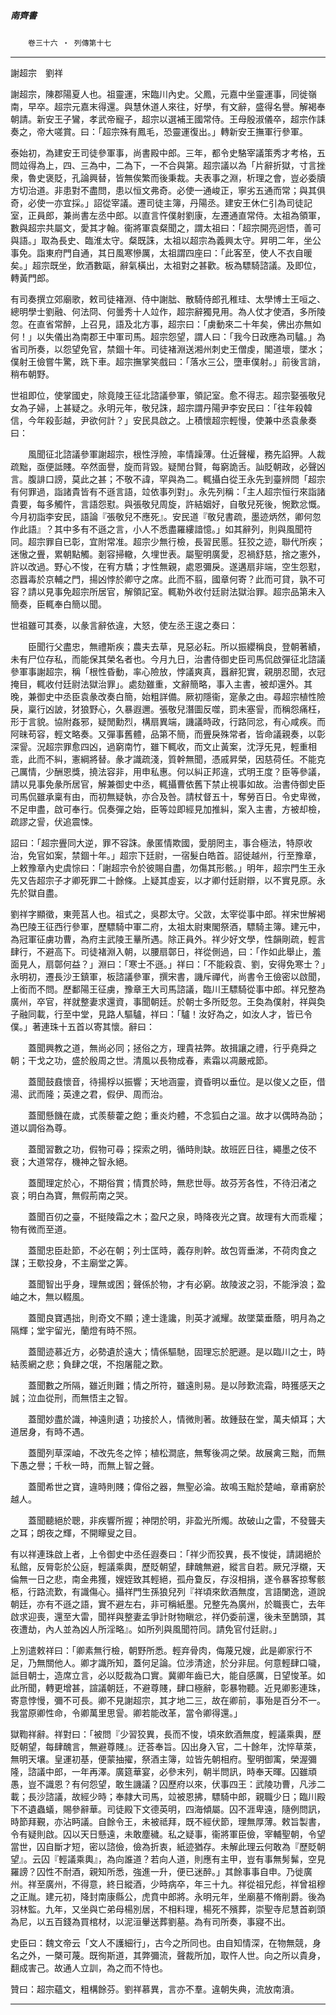 

##### 南齊書
　　`卷三十六 ‧ 列傳第十七`

* * *

謝超宗　劉祥

謝超宗，陳郡陽夏人也。祖靈運，宋臨川內史。父鳳，元嘉中坐靈運事，同徙嶺南，早卒。超宗元嘉末得還。與慧休道人來往，好學，有文辭，盛得名譽。解褐奉朝請。新安王子鸞，孝武帝寵子，超宗以選補王國常侍。王母殷淑儀卒，超宗作誄奏之，帝大嗟賞。曰：「超宗殊有鳳毛，恐靈運復出。」轉新安王撫軍行參軍。

泰始初，為建安王司徒參軍事，尚書殿中郎。三年，都令史駱宰議策秀才考格，五問竝得為上，四、三為中，二為下，一不合與第。超宗議以為「片辭折獄，寸言挫衆，魯史褒貶，孔論興替，皆無俟繁而後秉裁。夫表事之淵，析理之會，豈必委牘方切治道。非患對不盡問，患以恒文弗奇。必使一通峻正，寧劣五通而常；與其俱奇，必使一亦宜採。」詔從宰議。遷司徒主簿，丹陽丞。建安王休仁引為司徒記室，正員郎，兼尚書左丞中郎。以直言忤僕射劉康，左遷通直常侍。太祖為領軍，數與超宗共屬文，愛其才翰。衞將軍袁粲聞之，謂太祖曰：「超宗開亮迥悟，善可與語。」取為長史、臨淮太守。粲既誅，太祖以超宗為義興太守。昇明二年，坐公事免。詣東府門自通，其日風寒慘厲，太祖謂四座曰：「此客至，使人不衣自暖矣。」超宗既坐，飲酒數甌，辭氣橫出，太祖對之甚歡。板為驃騎諮議。及即位，轉黃門郎。

有司奏撰立郊廟歌，敕司徒褚淵、侍中謝朏、散騎侍郎孔稚珪、太學博士王咺之、總明學士劉融、何法冏、何曇秀十人竝作，超宗辭獨見用。為人仗才使酒，多所陵忽。在直省常醉，上召見，語及北方事，超宗曰：「虜動來二十年矣，佛出亦無如何！」以失儀出為南郡王中軍司馬。超宗怨望，謂人曰：「我今日政應為司驢。」為省司所奏，以怨望免官，禁錮十年。司徒褚淵送湘州刺史王僧虔，閣道壞，墜水；僕射王儉嘗牛驚，跣下車。超宗撫掌笑戲曰：「落水三公，墮車僕射。」前後言誚，稍布朝野。

世祖即位，使掌國史，除竟陵王征北諮議參軍，領記室。愈不得志。超宗娶張敬兒女為子婦，上甚疑之。永明元年，敬兒誅，超宗謂丹陽尹李安民曰：「往年殺韓信，今年殺彭越，尹欲何計？」安民具啟之。上積懷超宗輕慢，使兼中丞袁彖奏曰：

　　風聞征北諮議參軍謝超宗，根性浮險，率情躁薄。仕近聲權，務先諂狎。人裁疏黜，亟便詆賤。卒然面譽，旋而背毀。疑閒台賢，每窮詭舌。訕貶朝政，必聲凶言。腹誹口謗，莫此之甚；不敬不諱，罕與為二。輒攝白從王永先到臺辨問「超宗有何罪過，詣諸貴皆有不遜言語，竝依事列對」。永先列稱：「主人超宗恒行來詣諸貴要，每多觸忤，言語怨懟。與張敬兒周旋，許結姻好，自敬兒死後，惋歎忿慨。今月初詣李安民，語論『張敬兒不應死』。安民道『敬兒書疏，墨迹炳然，卿何忽作此語』？其中多有不遜之言，小人不悉盡羅縷諳憶。」如其辭列，則與風聞符同。超宗罪自已彰，宜附常准。超宗少無行檢，長習民慝。狂狡之迹，聯代所疾；迷慠之舋，累朝點觸。剗容掃轍，久埋世表。屬聖明廣愛，忍禍舒慈，捨之憲外，許以改過。野心不悛，在宥方驕；才性無親，處恩彌戾。遂遘扇非端，空生怨懟，恣囂毒於京輔之門，揚凶悖於卿守之席。此而不翦，國章何寄？此而可貸，孰不可容？請以見事免超宗所居官，解領記室。輒勒外收付廷尉法獄治罪。超宗品第未入簡奏，臣輒奉白簡以聞。

世祖雖可其奏，以彖言辭依違，大怒，使左丞王逡之奏曰：

　　臣聞行父盡忠，無禮斯疾；農夫去草，見惡必耘。所以振纓稱良，登朝著績，未有尸位存私，而能保其榮名者也。今月九日，治書侍御史臣司馬侃啟彈征北諮議參軍事謝超宗，稱「根性昏動，率心險放，悖議爽真，囂辭犯實，親朋忍聞，衣冠掩目，輒收付廷尉法獄治罪」。處劾雖重，文辭簡略，事入主書，被却還外。其晚，兼御史中丞臣袁彖改奏白簡，始粗詳備。厥初隱衞，寔彖之由。尋超宗植性險戾，稟行凶詖，犲狼野心，久暴遐邇。張敬兒潛圖反噬，罰未塞諐，而稱怨痛枉，形于言貌。協附姦邪，疑閒勳烈，構扇異端，譏議時政，行路同忿，有心咸疾。而阿昧苟容，輕文略奏。又彈事舊體，品第不簡，而舋戾殊常者，皆命議親奏，以彰深諐。況超宗罪愈四凶，過窮南竹，雖下輒收，而文止黃案，沈浮旡見，輕重相乖，此而不糾，憲綱將替。彖才識疏淺，質幹無聞，憑戚昇榮，因慈荷任。不能克己厲情，少酬恩獎，撓法容非，用申私惠。何以糾正邦違，式明王度？臣等參議，請以見事免彖所居官，解兼御史中丞，輒攝曹依舊下禁止視事如故。治書侍御史臣司馬侃雖承稟有由，而初無疑執，亦合及咎。請杖督五十，奪勞百日。令史卑微，不足申盡，啟可奉行。侃奏彈之始，臣等竝即經見加推糾，案入主書，方被却檢，疏謬之諐，伏追震悚。

詔曰：「超宗舋同大逆，罪不容誅。彖匿情欺國，愛朋罔主，事合極法，特原收治，免官如案，禁錮十年。」超宗下廷尉，一宿髮白皓首。詔徙越州，行至豫章，上敕豫章內史虞悰曰：「謝超宗令於彼賜自盡，勿傷其形骸。」明年，超宗門生王永先又告超宗子才卿死罪二十餘條。上疑其虛妄，以才卿付廷尉辯，以不實見原。永先於獄自盡。

劉祥字顯徵，東莞莒人也。祖式之，吳郡太守。父敳，太宰從事中郎。祥宋世解褐為巴陵王征西行參軍，歷驃騎中軍二府，太祖太尉東閣祭酒，驃騎主簿。建元中，為冠軍征虜功曹，為府主武陵王曅所遇。除正員外。祥少好文學，性韻剛疏，輕言肆行，不避高下。司徒褚淵入朝，以腰扇鄣日，祥從側過，曰：「作如此舉止，羞面見人，扇鄣何益？」淵曰：「寒士不遜。」祥曰：「不能殺袁、劉，安得免寒士？」永明初，遷長沙王鎮軍，板諮議參軍，撰宋書，譏斥禪代，尚書令王儉密以啟聞，上銜而不問。歷鄱陽王征虜，豫章王大司馬諮議，臨川王驃騎從事中郎。祥兄整為廣州，卒官，祥就整妻求還資，事聞朝廷。於朝士多所貶忽。王奐為僕射，祥與奐子融同載，行至中堂，見路人驅驢，祥曰：「驢！汝好為之，如汝人才，皆已令僕。」著連珠十五首以寄其懷。辭曰：

　　蓋聞興教之道，無尚必同；拯俗之方，理貴袪弊。故揖讓之禮，行乎堯舜之朝；干戈之功，盛於殷周之世。清風以長物成春，素霜以凋嚴戒節。

　　蓋聞鼓鼖懷音，待揚桴以振響；天地涵靈，資昏明以垂位。是以俊乂之臣，借湯、武而隆；英達之君，假伊、周而治。

　　蓋聞懸饑在歲，式羨藜藿之飽；重炎灼體，不念狐白之溫。故才以偶時為劭；道以調俗為尊。

　　蓋聞習數之功，假物可尋；探索之明，循時則缺。故班匠日往，繩墨之伎不衰；大道常存，機神之智永絕。

　　蓋聞理定於心，不期俗賞；情貫於時，無悲世辱。故芬芳各性，不待汨渚之哀；明白為寶，無假荊南之哭。

　　蓋聞百仞之臺，不挺陵霜之木；盈尺之泉，時降夜光之寶。故理有大而乖權；物有微而至道。

　　蓋聞忠臣赴節，不必在朝；列士匡時，義存則幹。故包胥垂涕，不荷肉食之謀；王歜投身，不主廟堂之筭。

　　蓋聞智出乎身，理無或困；聲係於物，才有必窮。故陵波之羽，不能淨浪；盈岫之木，無以輟風。

　　蓋聞良寶遇拙，則奇文不顯；達士逢讒，則英才滅耀。故墜葉垂蔭，明月為之隔輝；堂宇留光，蘭燈有時不照。

　　蓋聞迹慕近方，必勢遺於遠大；情係驅馳，固理忘於肥遯。是以臨川之士，時結羨網之悲；負肆之氓，不抱屠龍之歎。

　　蓋聞數之所隔，雖近則難；情之所符，雖遠則易。是以陟歎流霜，時獲感天之誠；泣血從刑，而無悟主之智。

　　蓋聞妙盡於識，神遠則遺；功接於人，情微則著。故鍾鼓在堂，萬夫傾耳；大道居身，有時不遇。

　　蓋聞列草深岫，不改先冬之悴；植松澗底，無奪後凋之榮。故展禽三黜，而無下愚之譽；千秋一時，而無上智之聲。

　　蓋聞希世之寶，違時則賤；偉俗之器，無聖必淪。故鳴玉黜於楚岫，章甫窮於越人。

　　蓋聞聽絕於聰，非疾響所握；神閉於明，非盈光所燭。故破山之雷，不發聾夫之耳；朗夜之輝，不開矇叟之目。

有以祥連珠啟上者，上令御史中丞任遐奏曰：「祥少而狡異，長不悛徙，請謁絕於私館，反脣彰於公庭，輕議乘輿，歷貶朝望，肆醜無避，縱言自若。厥兄浮櫬，天倫無一日之悲，南金弗獲，嫂姪致其輕絕，孤舟敻反，存沒相捐，遂令暴客掠奪骸柩，行路流歎，有識傷心。攝祥門生孫狼兒列『祥頃來飲酒無度，言語闌逸，道說朝廷，亦有不遜之語，實不避左右，非可稱紙墨。兄整先為廣州，於職喪亡，去年啟求迎喪，還至大雷，聞祥與整妻孟爭計財物瞋忿，祥仍委前還，後未至鵲頭，其夜遭劫，內人並為凶人所淫略』。如所列與風聞符同。請免官付廷尉。」

上別遣敕祥曰：「卿素無行檢，朝野所悉。輕弃骨肉，侮蔑兄嫂，此是卿家行不足，乃無關他人。卿才識所知，蓋何足論。位涉清途，於分非屈。何意輕肆口噦，詆目朝士，造席立言，必以貶裁為口實。冀卿年齒已大，能自感厲，日望悛革。如此所聞，轉更增甚，諠議朝廷，不避尊賤，肆口極辭，彰暴物聽。近見卿影連珠，寄意悖慢，彌不可長。卿不見謝超宗，其才地二三，故在卿前，事殆是百分不一。我當原卿性命，令卿萬里思諐。卿若能改革，當令卿得還。」

獄鞫祥辭。祥對曰：「被問『少習狡異，長而不悛，頃來飲酒無度，輕議乘輿，歷貶朝望，每肆醜言，無避尊賤』。迂荅奉旨。囚出身入官，二十餘年，沈悴草萊，無明天壤。皇運初基，便蒙抽擢，祭酒主簿，竝皆先朝相府。聖明御㝢，榮渥彌隆，諮議中郎，一年再澤。廣筵華宴，必參末列，朝半問訊，時奉天暉。囚雖頑愚，豈不識恩？有何怨望，敢生譏議？囚歷府以來，伏事四王：武陵功曹，凡涉二載；長沙諮議，故經少時；奉隷大司馬，竝被恩拂，驃騎中郎，親職少日；臨川殿下不遺蟲蟻，賜參辭華。司徒殿下文德英明，四海傾屬。囚不涯卑遠，隨例問訊，時節拜覲，亦沾眄議。自餘令王，未被祗拜，既不經伏節，理無厚薄。敕旨製書，令有疑則啟。囚以天日懸遠，未敢塵穢。私之疑事，衞將軍臣儉，宰輔聖朝，令望當世，囚自斷才短，密以諮儉，儉為折衷，紙迹猶存。未解此理云何敢為『歷貶朝望』。云囚『輕議乘輿』，為向誰道？若向人道，則應有主甲，豈有事無髣髴，空見羅謗？囚性不耐酒，親知所悉，強進一升，便已迷醉。」其餘事事自申。乃徙廣州。祥至廣州，不得意，終日縱酒，少時病卒，年三十九。祥從祖兄彪，祥曾祖穆之正胤。建元初，降封南康縣公，虎賁中郎將。永明元年，坐廟墓不脩削爵。後為羽林監。九年，又坐與亡弟母楊別居，不相料理，楊死不殯葬，崇聖寺尼慧首剃頭為尼，以五百錢為買棺材，以泥洹轝送葬劉墓。為有司所奏，事寢不出。

史臣曰：魏文帝云「文人不護細行」，古今之所同也。由自知情深，在物無競，身名之外，一槩可蔑。既徇斯道，其弊彌流，聲裁所加，取忤人世。向之所以貴身，翻成害己。故通人立訓，為之而不恃也。

贊曰：超宗蘊文，粗構餘芬。劉祥慕異，言亦不羣。違朝失典，流放南濆。

* * *

